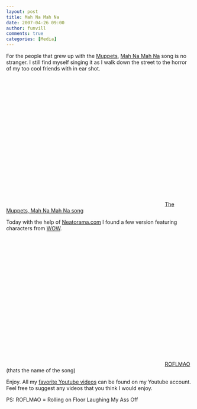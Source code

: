 ```yaml
---
layout: post
title: Mah Na Mah Na
date: 2007-04-26 09:00
author: funvill
comments: true
categories: [Media]
---
```

For the people that grew up with the <a href="http://en.wikipedia.org/wiki/The_Muppet_Show">Muppets</a>, <a href="http://en.wikipedia.org/wiki/Mahna_Mahna">Mah Na Mah Na</a> song is no stranger. I still find myself singing it as I walk down the street to the horror of my too cool friends with in ear shot.

<object width="425" height="350"><param name="movie" value="http://www.youtube.com/v/nQcCqSRUEzo"></param><param name="wmode" value="transparent"></param><embed src="http://www.youtube.com/v/nQcCqSRUEzo" type="application/x-shockwave-flash" wmode="transparent" width="425" height="350"></embed></object>
<a href="http://www.youtube.com/watch?v=nQcCqSRUEzo">The Muppets, Mah Na Mah Na song</a>

Today with the help of <a href="http://www.neatorama.com/2007/04/24/roflmao-is-the-name-of-the-video/">Neatorama.com</a> I found a few version featuring characters from <a href="http://en.wikipedia.org/wiki/World_of_Warcraft">WOW</a>.

<object width="425" height="350"><param name="movie" value="http://www.youtube.com/v/iEWgs6YQR9A"></param><param name="wmode" value="transparent"></param><embed src="http://www.youtube.com/v/iEWgs6YQR9A" type="application/x-shockwave-flash" wmode="transparent" width="425" height="350"></embed></object>
<a href="http://www.youtube.com/watch?v=iEWgs6YQR9A">ROFLMAO </a>(thats the name of the song)

Enjoy.
All my <a href="http://www.youtube.com/profile?user=funvill">favorite Youtube videos</a> can be found on my Youtube account.
Feel free to suggest any videos that you think I would enjoy. 

PS: ROFLMAO = Rolling on Floor Laughing My Ass Off
